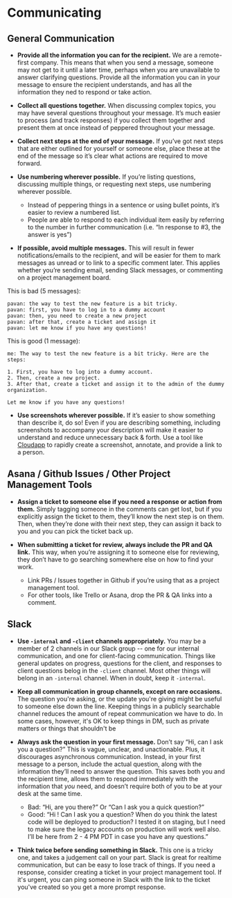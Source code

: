 # Communicating

## General Communication

- **Provide all the information you can for the recipient.** We are a remote-first company. This means that when you send a message, someone may not get to it until a later time, perhaps when you are unavailable to answer clarifying questions. Provide all the information you can in your message to ensure the recipient understands, and has all the information they ned to respond or take action.

- **Collect all questions together.** When discussing complex topics, you may have several questions throughout your message. It’s much easier to process (and track responses) if you collect them together and present them at once instead of peppered throughout your message.

- **Collect next steps at the end of your message.** If you’ve got next steps that are either outlined for yourself or someone else, place these at the end of the message so it’s clear what actions are required to move forward.

- **Use numbering wherever possible.** If you’re listing questions, discussing multiple things, or requesting next steps, use numbering wherever possible. 
	- Instead of peppering things in a sentence or using bullet points, it’s easier to review a numbered list. 
	- People are able to respond to each individual item easily by referring to the number in further communication (i.e. “In response to #3, the answer is yes”)

- **If possible, avoid multiple messages.** This will result in fewer notifications/emails to the recipient, and will be easier for them to mark messages as unread or to link to a specific comment later. This applies whether you’re sending email, sending Slack messages, or commenting on a project management board.

This is bad (5 messages):
```
pavan: the way to test the new feature is a bit tricky.
pavan: first, you have to log in to a dummy account
pavan: then, you need to create a new project
pavan: after that, create a ticket and assign it 
pavan: let me know if you have any questions!
```

This is good (1 message):
```
me: The way to test the new feature is a bit tricky. Here are the steps:

1. First, you have to log into a dummy account.
2. Then, create a new project.
3. After that, create a ticket and assign it to the admin of the dummy organization.

Let me know if you have any questions!
```

- **Use screenshots wherever possible.** If it’s easier to show something than describe it, do so! Even if you are describing something, including screenshots to accompany your description will make it easier to understand and reduce unnecessary back & forth. Use a tool like [Cloudapp](https://www.getcloudapp.com/) to rapidly create a screenshot, annotate, and provide a link to a person.

## Asana / Github Issues / Other Project Management Tools

- **Assign a ticket to someone else if you need a response or action from them.** Simply tagging someone in the comments can get lost, but if you explicitly assign the ticket to them, they’ll know the next step is on them. Then, when they’re done with their next step, they can assign it back to you and you can pick the ticket back up.

- **When submitting a ticket for review, always include the PR and QA link.** This way, when you’re assigning it to someone else for reviewing, they don’t have to go searching somewhere else on how to find your work. 
	- Link PRs / Issues together in Github if you’re using that as a project management tool. 
	- For other tools, like Trello or Asana, drop the PR & QA links into a comment.

## Slack

- **Use `-internal` and `-client` channels appropriately.** You may be a member of 2 channels in our Slack group -- one for our internal communication, and one for client-facing communication. Things like general updates on progress, questions for the client, and responses to client questions belog in the `-client` channel. Most other things will belong in an `-internal` channel. When in doubt, keep it `-internal`.

- **Keep all communication in group channels, except on rare occasions.** The question you're asking, or the update you're giving might be useful to someone else down the line. Keeping things in a publicly searchable channel reduces the amount of repeat communication we have to do. In some cases, however, it's OK to keep things in DM, such as private matters or things that shouldn't be 

- **Always ask the question in your first message.** Don’t say “Hi, can I ask you a question?” This is vague, unclear, and unactionable. Plus, it discourages asynchronous communication. Instead, in your first message to a person, include the actual question, along with the information they’ll need to answer the question. This saves both you and the recipient time, allows them to respond immediately with the information that _you_ need, and doesn’t require both of you to be at your desk at the same time.
	- Bad: “Hi, are you there?” Or “Can I ask you a quick question?”
	- Good: “Hi <Person>! Can I ask you a question? When do you think the latest code will be deployed to production? I tested it on staging, but I need to make sure the legacy accounts on production will work well also. I’ll be here from 2 - 4 PM PDT in case you have any questions.”
  
- **Think twice before sending something in Slack.** This one is a tricky one, and takes a judgement call on your part. Slack is great for realtime communication, but can be easy to lose track of things. If you need a response, consider creating a ticket in your project management tool. If it's urgent, you can ping someone in Slack with the link to the ticket you've created so you get a more prompt response.
